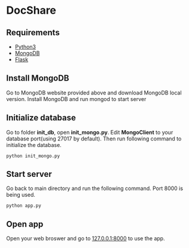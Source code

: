 # DocShare

## Requirements
- [Python3](https://www.python.org/downloads/)
- [MongoDB](https://www.mongodb.com/)
- [Flask](http://flask.pocoo.org/)

## Install MongoDB
Go to MongoDB website provided above and download MongoDB local version.
Install MongoDB and run mongod to start server

## Initialize database
Go to folder **init_db**, open **init_mongo.py**.
Edit **MongoClient** to your database port(using 27017 by default).
Then run following command to initialize the database.
```
python init_mongo.py
```

## Start server
Go back to main directory and run the following command.
Port 8000 is being used.
```
python app.py
```

## Open app
Open your web broswer and go to [127.0.0.1:8000](127.0.0.1:8000) to use the app.